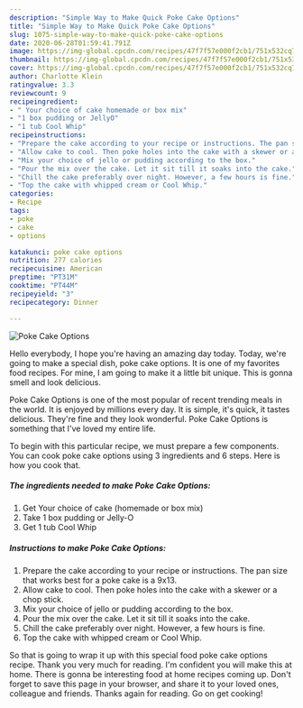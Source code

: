 ```yaml
---
description: "Simple Way to Make Quick Poke Cake Options"
title: "Simple Way to Make Quick Poke Cake Options"
slug: 1075-simple-way-to-make-quick-poke-cake-options
date: 2020-06-28T01:59:41.791Z
image: https://img-global.cpcdn.com/recipes/47f7f57e000f2cb1/751x532cq70/poke-cake-options-recipe-main-photo.jpg
thumbnail: https://img-global.cpcdn.com/recipes/47f7f57e000f2cb1/751x532cq70/poke-cake-options-recipe-main-photo.jpg
cover: https://img-global.cpcdn.com/recipes/47f7f57e000f2cb1/751x532cq70/poke-cake-options-recipe-main-photo.jpg
author: Charlotte Klein
ratingvalue: 3.3
reviewcount: 9
recipeingredient:
- " Your choice of cake homemade or box mix"
- "1 box pudding or JellyO"
- "1 tub Cool Whip"
recipeinstructions:
- "Prepare the cake according to your recipe or instructions. The pan size that works best for a poke cake is a 9x13."
- "Allow cake to cool. Then poke holes into the cake with a skewer or a chop stick."
- "Mix your choice of jello or pudding according to the box."
- "Pour the mix over the cake. Let it sit till it soaks into the cake."
- "Chill the cake preferably over night. However, a few hours is fine."
- "Top the cake with whipped cream or Cool Whip."
categories:
- Recipe
tags:
- poke
- cake
- options

katakunci: poke cake options 
nutrition: 277 calories
recipecuisine: American
preptime: "PT31M"
cooktime: "PT44M"
recipeyield: "3"
recipecategory: Dinner

---
```



![Poke Cake Options](https://img-global.cpcdn.com/recipes/47f7f57e000f2cb1/751x532cq70/poke-cake-options-recipe-main-photo.jpg)

Hello everybody, I hope you're having an amazing day today. Today, we're going to make a special dish, poke cake options. It is one of my favorites food recipes. For mine, I am going to make it a little bit unique. This is gonna smell and look delicious.



Poke Cake Options is one of the most popular of recent trending meals in the world. It is enjoyed by millions every day. It is simple, it's quick, it tastes delicious. They're fine and they look wonderful. Poke Cake Options is something that I've loved my entire life.


To begin with this particular recipe, we must prepare a few components. You can cook poke cake options using 3 ingredients and 6 steps. Here is how you cook that.

<!--inarticleads1-->

##### The ingredients needed to make Poke Cake Options:

1. Get  Your choice of cake (homemade or box mix)
1. Take 1 box pudding or Jelly-O
1. Get 1 tub Cool Whip




<!--inarticleads2-->

##### Instructions to make Poke Cake Options:

1. Prepare the cake according to your recipe or instructions. The pan size that works best for a poke cake is a 9x13.
1. Allow cake to cool. Then poke holes into the cake with a skewer or a chop stick.
1. Mix your choice of jello or pudding according to the box.
1. Pour the mix over the cake. Let it sit till it soaks into the cake.
1. Chill the cake preferably over night. However, a few hours is fine.
1. Top the cake with whipped cream or Cool Whip.




So that is going to wrap it up with this special food poke cake options recipe. Thank you very much for reading. I'm confident you will make this at home. There is gonna be interesting food at home recipes coming up. Don't forget to save this page in your browser, and share it to your loved ones, colleague and friends. Thanks again for reading. Go on get cooking!
